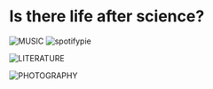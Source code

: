 # Is there life after science?

![MUSIC](https://user-images.githubusercontent.com/102796577/205508655-ab51e0af-ac2c-42ad-863d-d4172de3668b.png)
![spotifypie](https://user-images.githubusercontent.com/102796577/205509878-526dbaff-f3de-4bf5-9590-4e0090747f80.png)


![LITERATURE](https://user-images.githubusercontent.com/102796577/205509124-311ea338-5f08-4ff1-9842-aa97b36185fe.png)


![PHOTOGRAPHY](https://user-images.githubusercontent.com/102796577/205509496-d7c0c987-5370-41ee-89f9-d96789f821a1.png)
